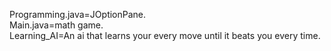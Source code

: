 Programming.java=JOptionPane.     
Main.java=math game.     
Learning_AI=An ai that learns your every move until it beats you every time.    
